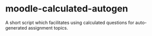 # moodle-calculated-autogen
A short script which facilitates using calculated questions for auto-generated assignment topics.
